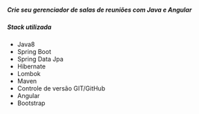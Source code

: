 ##### Crie seu gerenciador de salas de reuniões com Java e Angular

##### Stack utilizada

- Java8
- Spring Boot
- Spring Data Jpa
- Hibernate
- Lombok
- Maven
- Controle de versão GIT/GitHub
- Angular 
- Bootstrap

